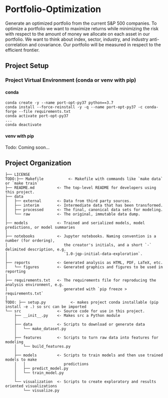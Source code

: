 # Portfolio-Optimization
Generate an optimized portfolio from the current S&P 500 companies. To optimize a portfolio we want to maximize returns while minimizing the risk with respect to the amount of money we allocate on each asset in our portfolio. We want to think about index, sector, industry, and industry anti-correlation and covariance. Our portfolio will be measured in respect to the efficient frontier.

## 
Project Setup
------------

### Project Virtual Environment  (conda or venv with pip)

#### conda

    conda create -y --name port-opt-py37 python==3.7
    conda install --force-reinstall -y -q --name port-opt-py37 -c conda-forge --file requirements.txt
    conda activate port-opt-py37
    ...
    conda deactivate

#### venv with pip
   Todo: Coming soon...


## 
Project Organization
------------

    ├── LICENSE
    TODO:├── Makefile           <- Makefile with commands like `make data` or `make train`
    ├── README.md          <- The top-level README for developers using this project.
    ├── data
    │   ├── external       <- Data from third party sources.
    │   ├── interim        <- Intermediate data that has been transformed.
    │   ├── processed      <- The final, canonical data sets for modeling.
    │   └── raw            <- The original, immutable data dump.
    │
    ├── models             <- Trained and serialized models, model predictions, or model summaries
    │
    ├── notebooks          <- Jupyter notebooks. Naming convention is a number (for ordering),
    │                         the creator's initials, and a short `-` delimited description, e.g.
    │                         `1.0-jqp-initial-data-exploration`.
    │
    ├── reports            <- Generated analysis as HTML, PDF, LaTeX, etc.
    │   └── figures        <- Generated graphics and figures to be used in reporting
    │
    ├── requirements.txt   <- The requirements file for reproducing the analysis environment, e.g.
    │                         generated with `pip freeze > requirements.txt`
    │
    TODO: ├── setup.py           <- makes project conda installable (pip install -e .) so src can be imported
    └── src                <- Source code for use in this project.
        ├── __init__.py    <- Makes src a Python module
        │
        ├── data           <- Scripts to download or generate data
        │   └── make_dataset.py
        │
        ├── features       <- Scripts to turn raw data into features for modeling
        │   └── build_features.py
        │
        ├── models         <- Scripts to train models and then use trained models to make
        │   │                 predictions
        │   ├── predict_model.py
        │   └── train_model.py
        │
        └── visualization  <- Scripts to create exploratory and results oriented visualizations
            └── visualize.py
    

